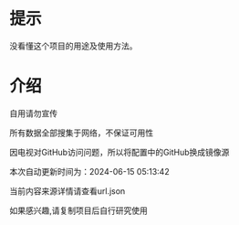 # 提示

没看懂这个项目的用途及使用方法。



# 介绍

自用请勿宣传

所有数据全部搜集于网络，不保证可用性

因电视对GitHub访问问题，所以将配置中的GitHub换成镜像源

本次自动更新时间为：2024-06-15 05:13:42

当前内容来源详情请查看url.json

如果感兴趣,请复制项目后自行研究使用

